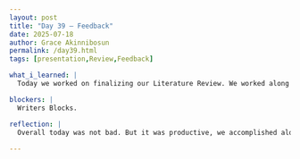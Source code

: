 ```yaml
---
layout: post
title: "Day 39 – Feedback"
date: 2025-07-18
author: Grace Akinnibosun
permalink: /day39.html
tags: [presentation,Review,Feedback]

what_i_learned: |
  Today we worked on finalizing our Literature Review. We worked along with our highschool teacher Ms. Heather, helped me to improve my vocabulary during the Literature Review. In addition to this we recorded the end of week presentation and discussed our plans for the elevator pitch.FInally, we met with our professor to discuss the new plans of our end semester presentation.

blockers: |
  Writers Blocks.

reflection: |
  Overall today was not bad. But it was productive, we accomplished alot. Nevertheless, we explored different topics we can discuss for our elevator pitch. Were counting down to the last few weeks. I am excited to see whats to come, but I am also nervous anticpiating the final two weeks. 
 
---
```

